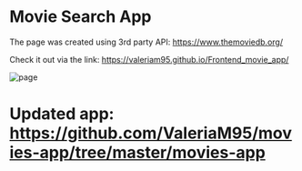 # Movie Search App

The page was created using 3rd party API: https://www.themoviedb.org/ 

Check it out via the link: https://valeriam95.github.io/Frontend_movie_app/ 

![page](https://user-images.githubusercontent.com/108786717/219565885-920b777f-fee3-47d3-ad59-732c60c5c4fe.png)

# Updated app: https://github.com/ValeriaM95/movies-app/tree/master/movies-app
